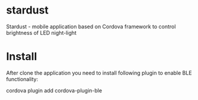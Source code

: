 # stardust
Stardust - mobile application based on Cordova framework to control brightness of LED night-light 

# Install
After clone the application you need to install following plugin to enable BLE functionality:

cordova plugin add cordova-plugin-ble
